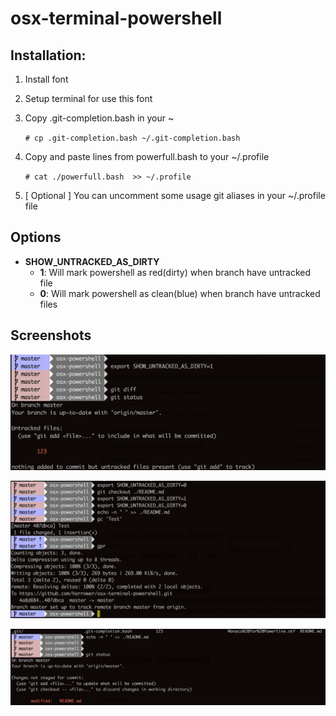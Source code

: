 # osx-terminal-powershell


## Installation:
1) Install font
2) Setup terminal for use this font
3) Copy .git-completion.bash in your ~

     `# cp .git-completion.bash ~/.git-completion.bash`
4) Copy and paste lines from powerfull.bash to your ~/.profile

    `# cat ./powerfull.bash  >> ~/.profile`
5) [ Optional ] You can uncomment some usage git aliases in your ~/.profile file


## Options

* **SHOW_UNTRACKED_AS_DIRTY**
    * **1**: Will mark powershell as red(dirty) when branch have untracked file
    * **0**: Will mark powershell as clean(blue) when branch have untracked files



## Screenshots

![Image 1](https://raw.githubusercontent.com/horrower/osx-terminal-powershell/master/images/1.png)

![Image 2](https://raw.githubusercontent.com/horrower/osx-terminal-powershell/master/images/2.png)

![Image 3](https://raw.githubusercontent.com/horrower/osx-terminal-powershell/master/images/3.png)